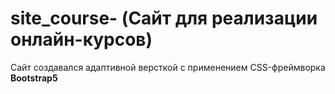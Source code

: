 # site_course- (Сайт для реализации онлайн-курсов)

Сайт создавался адаптивной версткой с применением CSS-фреймворка **Bootstrap5**
